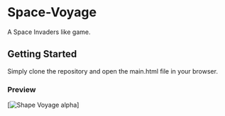 # Space-Voyage

A Space Invaders like game.

## Getting Started

Simply clone the repository and open the main.html file in your browser.


### Preview

[![Shape Voyage alpha](https://j.gifs.com/P7k0VW.gif)]
